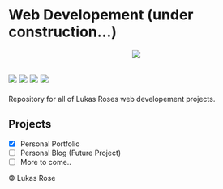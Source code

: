 # Web Developement (under construction...)
  <p align="center">
  <img src="https://hatfieldmedia.com/wp-content/uploads/2019/05/Hatfield-Website-Circular-Icons4.png"/></a>
 
 <img src="https://img.shields.io/badge/Active-brightgreen" /></a>
  <img src="https://img.shields.io/badge/HTML-ebebeb" /></a>
  <img src="https://img.shields.io/badge/CSS-2965f1" /></a>
  <img src="https://img.shields.io/badge/JavaScript-f0db4f" /></a>
 ---
Repository for all of Lukas Roses web developement projects.

## Projects
- [x] Personal Portfolio
- [ ] Personal Blog (Future Project)
- [ ] More to come..

© Lukas Rose
